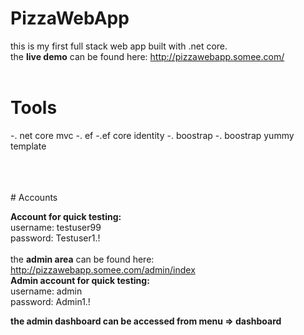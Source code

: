 # PizzaWebApp

this is my first full stack web app built with .net core.
<br>
the **live demo** can be found here: http://pizzawebapp.somee.com/
<br>
<br>

# Tools
-. net core mvc
-.  ef
-.ef core identity
-. boostrap
-. boostrap yummy template


<br>
<br>
<br>
# Accounts

**Account for quick testing:** <br>
username: testuser99 <br>
password: Testuser1.!
<br>
<br>
the **admin area** can be found here: http://pizzawebapp.somee.com/admin/index
<br>
**Admin account for quick testing:** <br>
username: admin <br>
password: Admin1.!

**the admin dashboard can be accessed from menu => dashboard**
